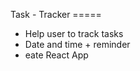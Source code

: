 Task - Tracker =====
 
-   Help user to track tasks
- Date and time + reminder
-  eate React App





